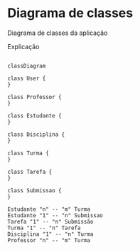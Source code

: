 # Diagrama de classes 

Diagrama de classes da aplicação

Explicação


```mermaid 

classDiagram

class User {
}

class Professor {
}

class Estudante {
}

class Disciplina {
}

class Turma {
}

class Tarefa {
}

class Submissao {
}

Estudante "n" -- "m" Turma 
Estudante "1" -- "n" Submissao 
Tarefa "1" -- "n" Submissão
Turma "1" -- "n" Tarefa
Disciplina "1" -- "n" Turma 
Professor "n" -- "m" Turma



 



```

